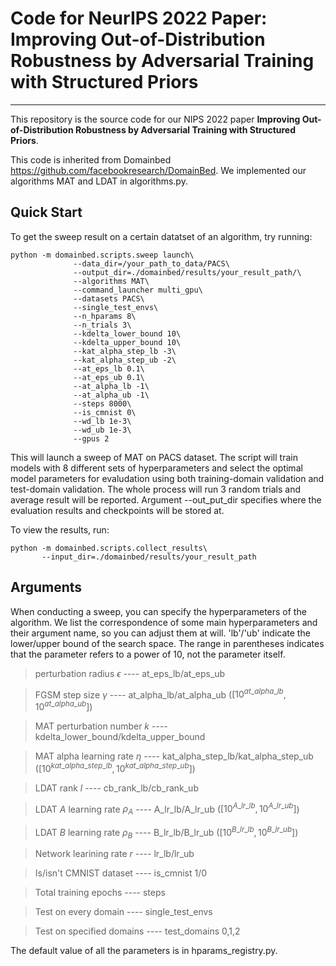 # Code for NeurIPS 2022 Paper: Improving Out-of-Distribution Robustness by Adversarial Training with Structured Priors
****
This repository is the source code for our NIPS 2022 paper **Improving Out-of-Distribution Robustness by Adversarial Training with Structured Priors**.

This code is inherited from Domainbed https://github.com/facebookresearch/DomainBed. We implemented our algorithms MAT and LDAT in algorithms.py.

## Quick Start
To get the sweep result on a certain datatset of an algorithm, try running:
<pre><code>python -m domainbed.scripts.sweep launch\
              --data_dir=/your_path_to_data/PACS\
              --output_dir=./domainbed/results/your_result_path/\
              --algorithms MAT\
              --command_launcher multi_gpu\
              --datasets PACS\
              --single_test_envs\
              --n_hparams 8\
              --n_trials 3\
              --kdelta_lower_bound 10\
              --kdelta_upper_bound 10\
              --kat_alpha_step_lb -3\
              --kat_alpha_step_ub -2\
              --at_eps_lb 0.1\
              --at_eps_ub 0.1\
              --at_alpha_lb -1\
              --at_alpha_ub -1\
              --steps 8000\
              --is_cmnist 0\
              --wd_lb 1e-3\
              --wd_ub 1e-3\
              --gpus 2
</pre></code>
This will launch a sweep of MAT on PACS dataset. The script will train models with 8 different sets of hyperparameters and select the optimal model parameters for evaludation using both training-domain validation and test-domain validation. The whole process will run 3 random trials and average result will be reported. Argument --out_put_dir specifies where the evaluation results and checkpoints will be stored at.

To view the results, run:
<pre><code>python -m domainbed.scripts.collect_results\
       --input_dir=./domainbed/results/your_result_path
</pre></code>


## Arguments
When conducting a sweep, you can specify the hyperparameters of the algorithm. We list the correspondence of some main hyperparameters and their argument name, so you can adjust them at will. 'lb'/'ub' indicate the lower/upper bound of the search space. The range in parentheses indicates that the parameter refers to a power of 10, not the parameter itself.

> perturbation radius $\epsilon$ ---- at_eps_lb/at_eps_ub

> FGSM step size $\gamma$ ---- at_alpha_lb/at_alpha_ub ($[10^{at\_alpha\_lb},10^{at\_alpha\_ub}]$)

> MAT perturbation number $k$ ---- kdelta_lower_bound/kdelta_upper_bound

> MAT alpha learning rate $\eta$ ---- kat_alpha_step_lb/kat_alpha_step_ub ($[10^{kat\_alpha\_step\_lb},10^{kat\_alpha\_step\_ub}]$)

> LDAT rank $l$ ---- cb_rank_lb/cb_rank_ub

> LDAT $A$ learning rate $\rho_A$ ---- A_lr_lb/A_lr_ub ($[10^{A\_lr\_lb},10^{A\_lr\_ub}]$)

> LDAT $B$ learning rate $\rho_B$ ---- B_lr_lb/B_lr_ub ($[10^{B\_lr\_lb},10^{B\_lr\_ub}]$)

> Network learining rate $r$ ---- lr_lb/lr_ub

> Is/isn't CMNIST dataset ---- is_cmnist 1/0

> Total training epochs ---- steps

> Test on every domain ---- single_test_envs

> Test on specified domains ---- test_domains 0,1,2

The default value of all the parameters is in hparams_registry.py.